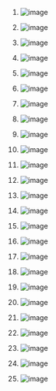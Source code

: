 1) ![image](https://github.com/user-attachments/assets/8a0f556e-230c-4c8e-9512-da4c324da3ab)

2) ![image](https://github.com/user-attachments/assets/fd1c1028-61e8-4554-b870-71bbb1107d07)

3) ![image](https://github.com/user-attachments/assets/12c711d6-8ab8-4a36-bf98-5675faebe1d6)

4) ![image](https://github.com/user-attachments/assets/8aa816c1-0d6d-4142-8a68-bca72fb33587)

5) ![image](https://github.com/user-attachments/assets/3e8fa8cb-5b73-4639-ac50-797b2b3dc7f5)

6) ![image](https://github.com/user-attachments/assets/c6182997-ae2f-46ff-8ceb-11ad50ced492)

7) ![image](https://github.com/user-attachments/assets/8273f07d-fa72-4dbf-b95d-4d37ccd60497)

8) ![image](https://github.com/user-attachments/assets/b6892053-f1e9-4424-ad4f-d3054477d23e)

9) ![image](https://github.com/user-attachments/assets/68b8314e-4294-45a9-bdda-b684e12b1929)

10) ![image](https://github.com/user-attachments/assets/80bceb15-a866-4a48-87b1-e7f5ab8e2383)

11) ![image](https://github.com/user-attachments/assets/296d3705-9f45-4d0b-ab47-d22962c6b242)

12) ![image](https://github.com/user-attachments/assets/d0b4f3ce-44f8-4dd4-817f-e7f0a99f94ae)

13) ![image](https://github.com/user-attachments/assets/b404dc96-d3fa-42c8-90ef-cfdc74d84ac4)

14) ![image](https://github.com/user-attachments/assets/511d9946-d8d4-4bcb-837d-c55003d36168)

15) ![image](https://github.com/user-attachments/assets/623cf899-0e98-4691-8c64-89e6eaaf4bf9)

16) ![image](https://github.com/user-attachments/assets/148c7f0c-d09e-417b-92b7-0f67573af376)

17) ![image](https://github.com/user-attachments/assets/dbb0ae16-8705-4adc-abc9-133ef58e8ee7)

18) ![image](https://github.com/user-attachments/assets/76f6ab28-c6ad-4cfb-9d87-3f599ef9419c)

19) ![image](https://github.com/user-attachments/assets/549b89d5-ed59-48f2-a30d-04b178e976ad)

20) ![image](https://github.com/user-attachments/assets/5045d629-01e2-48b1-8e04-83a16ad18ecb)

21) ![image](https://github.com/user-attachments/assets/ad469386-4b8d-42e8-b0b5-b69805c5b058)

22) ![image](https://github.com/user-attachments/assets/207fe002-86f1-4c35-aea3-278efa62287b)

23) ![image](https://github.com/user-attachments/assets/21afdfb3-eff0-4b17-9f2a-5cdf2941df55)

24) ![image](https://github.com/user-attachments/assets/069798d4-a679-431f-93a2-192656fe940e)
 
25) ![image](https://github.com/user-attachments/assets/2a9b17d7-69df-48e8-9633-b7e4985aef1a)
